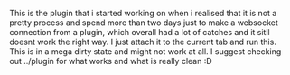 This is the plugin that i started working on when i realised that it is not a pretty process and spend more than two days just to make a websocket connection from a plugin, which overall had a lot of catches and it sitll doesnt work the right way. I just attach it to the current tab and run this. This is in a mega dirty state and might not work at all. I suggest checking out ../plugin for what works and what is really clean :D
